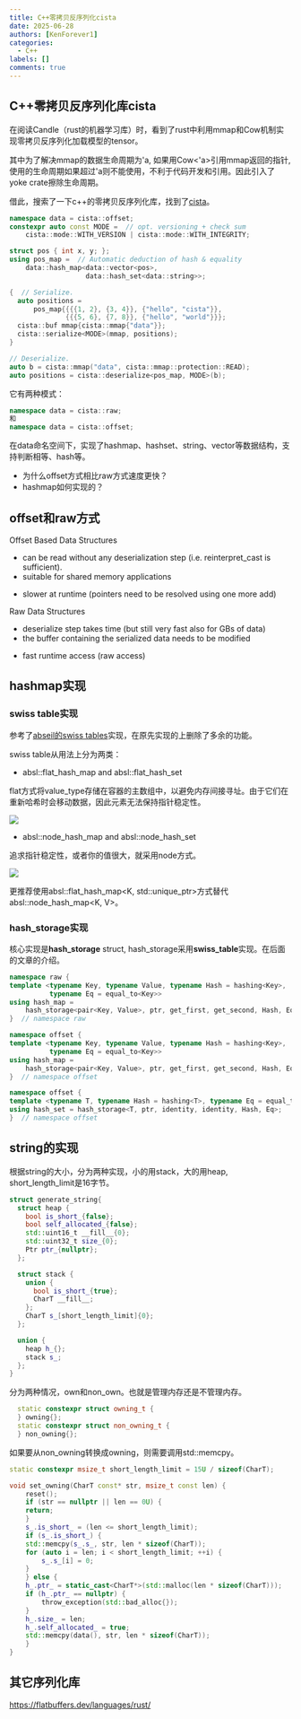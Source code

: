 ```yaml
---
title: C++零拷贝反序列化cista
date: 2025-06-28
authors: [KenForever1]
categories: 
  - C++
labels: []
comments: true
---
```

## C++零拷贝反序列化库cista

在阅读Candle（rust的机器学习库）时，看到了rust中利用mmap和Cow机制实现零拷贝反序列化加载模型的tensor。

其中为了解决mmap的数据生命周期为'a, 如果用Cow<'a>引用mmap返回的指针, 使用的生命周期如果超过'a则不能使用，不利于代码开发和引用。因此引入了yoke crate擦除生命周期。

借此，搜索了一下c++的零拷贝反序列化库，找到了[cista](https://github.com/felixguendling/cista)。

<!-- more -->

```c++
namespace data = cista::offset;
constexpr auto const MODE =  // opt. versioning + check sum
    cista::mode::WITH_VERSION | cista::mode::WITH_INTEGRITY;

struct pos { int x, y; };
using pos_map =  // Automatic deduction of hash & equality
    data::hash_map<data::vector<pos>,
                   data::hash_set<data::string>>;

{  // Serialize.
  auto positions =
      pos_map{{{{1, 2}, {3, 4}}, {"hello", "cista"}},
              {{{5, 6}, {7, 8}}, {"hello", "world"}}};
  cista::buf mmap{cista::mmap{"data"}};
  cista::serialize<MODE>(mmap, positions);
}

// Deserialize.
auto b = cista::mmap("data", cista::mmap::protection::READ);
auto positions = cista::deserialize<pos_map, MODE>(b);
```

它有两种模式：
```c++
namespace data = cista::raw;
和
namespace data = cista::offset;
```
在data命名空间下，实现了hashmap、hashset、string、vector等数据结构，支持判断相等、hash等。

+ 为什么offset方式相比raw方式速度更快？
+ hashmap如何实现的？

## offset和raw方式

Offset Based Data Structures
+ can be read without any deserialization step (i.e. reinterpret_cast<T> is sufficient).
+ suitable for shared memory applications
- slower at runtime (pointers need to be resolved using one more add)

Raw Data Structures
- deserialize step takes time (but still very fast also for GBs of data)
- the buffer containing the serialized data needs to be modified
+ fast runtime access (raw access)


## hashmap实现

### swiss table实现

参考了[abseil的swiss tables](https://abseil.io/blog/20180927-swisstables)实现，在原先实现的上删除了多余的功能。

swiss table从用法上分为两类：
+ absl::flat_hash_map and absl::flat_hash_set

flat方式将value_type存储在容器的主数组中，以避免内存间接寻址。由于它们在重新哈希时会移动数据，因此元素无法保持指针稳定性。

![](https://abseil.io/img/flat_hash_map.svg)

+ absl::node_hash_map and absl::node_hash_set

追求指针稳定性，或者你的值很大，就采用node方式。

![](https://abseil.io/img/node_hash_map.svg)

更推荐使用absl::flat_hash_map<K, std::unique_ptr<V>>方式替代absl::node_hash_map<K, V>。

### hash_storage实现

核心实现是**hash_storage** struct, hash_storage采用**swiss_table**实现。在后面的文章的介绍。
```c++
namespace raw {
template <typename Key, typename Value, typename Hash = hashing<Key>,
          typename Eq = equal_to<Key>>
using hash_map =
    hash_storage<pair<Key, Value>, ptr, get_first, get_second, Hash, Eq>;
}  // namespace raw

namespace offset {
template <typename Key, typename Value, typename Hash = hashing<Key>,
          typename Eq = equal_to<Key>>
using hash_map =
    hash_storage<pair<Key, Value>, ptr, get_first, get_second, Hash, Eq>;
}  // namespace offset

namespace offset {
template <typename T, typename Hash = hashing<T>, typename Eq = equal_to<T>>
using hash_set = hash_storage<T, ptr, identity, identity, Hash, Eq>;
}  // namespace offset

```

## string的实现

根据string的大小，分为两种实现，小的用stack，大的用heap, short_length_limit是16字节。
```c++
struct generate_string{
  struct heap {
    bool is_short_{false};
    bool self_allocated_{false};
    std::uint16_t __fill__{0};
    std::uint32_t size_{0};
    Ptr ptr_{nullptr};
  };

  struct stack {
    union {
      bool is_short_{true};
      CharT __fill__;
    };
    CharT s_[short_length_limit]{0};
  };

  union {
    heap h_{};
    stack s_;
  };
}

```

分为两种情况，own和non_own。也就是管理内存还是不管理内存。
```c++
  static constexpr struct owning_t {
  } owning{};
  static constexpr struct non_owning_t {
  } non_owning{};
```
如果要从non_owning转换成owning，则需要调用std::memcpy。
```c++
static constexpr msize_t short_length_limit = 15U / sizeof(CharT);

void set_owning(CharT const* str, msize_t const len) {
    reset();
    if (str == nullptr || len == 0U) {
    return;
    }
    s_.is_short_ = (len <= short_length_limit);
    if (s_.is_short_) {
    std::memcpy(s_.s_, str, len * sizeof(CharT));
    for (auto i = len; i < short_length_limit; ++i) {
        s_.s_[i] = 0;
    }
    } else {
    h_.ptr_ = static_cast<CharT*>(std::malloc(len * sizeof(CharT)));
    if (h_.ptr_ == nullptr) {
        throw_exception(std::bad_alloc{});
    }
    h_.size_ = len;
    h_.self_allocated_ = true;
    std::memcpy(data(), str, len * sizeof(CharT));
    }
}
```

## 其它序列化库

https://flatbuffers.dev/languages/rust/